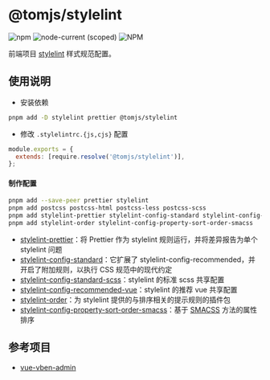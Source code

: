 # @tomjs/stylelint

![npm](https://img.shields.io/npm/v/%40tomjs/stylelint) ![node-current (scoped)](https://img.shields.io/node/v/%40tomjs/stylelint) ![NPM](https://img.shields.io/npm/l/%40tomjs%2Fstylelint)

前端项目 [stylelint](https://stylelint.io/) 样式规范配置。

## 使用说明

- 安装依赖

```bash
pnpm add -D stylelint prettier @tomjs/stylelint
```

- 修改 `.stylelintrc.{js,cjs}` 配置

```js
module.exports = {
  extends: [require.resolve('@tomjs/stylelint')],
};
```

#### 制作配置

```bash
pnpm add --save-peer prettier stylelint
pnpm add postcss postcss-html postcss-less postcss-scss
pnpm add stylelint-prettier stylelint-config-standard stylelint-config-standard-scss stylelint-config-recommended-vue
pnpm add stylelint-order stylelint-config-property-sort-order-smacss
```

- [stylelint-prettier](https://www.npmjs.com/package/stylelint-prettier)：将 Prettier 作为 stylelint 规则运行，并将差异报告为单个 stylelint 问题
- [stylelint-config-standard](https://www.npmjs.com/package/stylelint-config-standard)：它扩展了 stylelint-config-recommended，并开启了附加规则，以执行 CSS 规范中的现代约定
- [stylelint-config-standard-scss](https://www.npmjs.com/package/stylelint-config-standard-scss)：stylelint 的标准 scss 共享配置
- [stylelint-config-recommended-vue](https://www.npmjs.com/package/stylelint-config-recommended-vue)：stylelint 的推荐 vue 共享配置
- [stylelint-order](https://www.npmjs.com/package/stylelint-order)：为 stylelint 提供的与排序相关的提示规则的插件包
- [stylelint-config-property-sort-order-smacss](https://www.npmjs.com/package/stylelint-config-property-sort-order-smacss)：基于 [SMACSS](http://smacss.com/) 方法的属性排序

## 参考项目

- [vue-vben-admin](https://github.com/vbenjs/vue-vben-admin)
